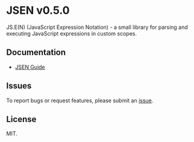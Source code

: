# JSEN v0.5.0

JS.E(N) (JavaScript Expression Notation) - a small library for parsing and executing JavaScript expressions in custom scopes.

## Documentation

+ [JSEN Guide](https://docs.web-native.dev/jsen/guide)

## Issues

To report bugs or request features, please submit an [issue](https://github.com/web-native/jsen/issues).

## License

MIT.
